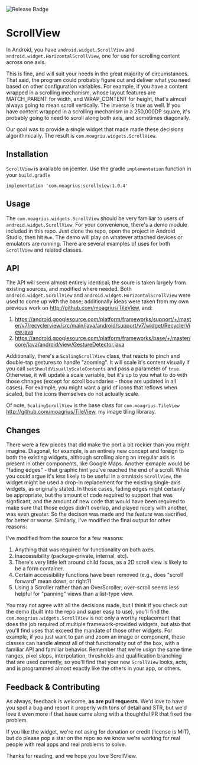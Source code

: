 ![Release Badge](https://img.shields.io/github/release/moagrius/ScrollView.svg)

# ScrollView

In Android, you have `android.widget.ScrollView` and `android.widget.HorizontalScrollView`, one for use for scrolling content across one axis.

This is fine, and will suit your needs in the great majority of circumstances.  That said, the program could probably figure out and deliver what you need based on other configuration variables.  For example, if you have a content wrapped in a scrolling mechanism, whose layout features are MATCH_PARENT for width, and WRAP_CONTENT for height, that's almost always going to mean scroll vertically.  The inverse is true as well.  If you have content wrapped in a scrolling mechanism in a 250,000DP square, it's probably going to need to scroll along both axis, and sometimes diagonally.

Our goal was to provide a single widget that made made these decisions algorithmically.  The result is `com.moagriu.widgets.ScrollView`.

## Installation

`ScrollView` is available on jcenter.  Use the gradle `implementation` function in your `build.gradle`

```
implementation 'com.moagrius:scrollview:1.0.4'
```

## Usage

The `com.moagrius.widgets.ScrollView` should be very familiar to users of `android.widget.ScrollView`.  For your convenience, there's a demo module included in this repo.  Just clone the repo, open the project in Android Studio, then hit `Run`.  The demo will play on whatever attached devices or emulators are running.  There are several examples of uses for both `ScrollView` and related classes.

## API

The API will seem almost entirely identical; the soure is taken largely from existing sources, and modified where needed.  Both `android.widget.ScrollView` and `android.widget.HorizontalScrollView` were used to come up with the base; additionally ideas were taken from my own previous work on http://github.com/moagrius/TileView, and:

1. https://android.googlesource.com/platform/frameworks/support/+/master/v7/recyclerview/src/main/java/android/support/v7/widget/RecyclerView.java
1. https://android.googlesource.com/platform/frameworks/base/+/master/core/java/android/view/GestureDetector.java

Additionally, there's a `ScalingScrollView` class, that reacts to pinch and double-tap gestures to handle "zooming".  It will scale it's content visually if you call `setShouldVisuallyScaleContents` and pass a parameter of `true`.  Otherwise, it will update a scale variable, but it's up to you what to do with those chnages (except for scroll boundaries - those are updated in all cases).  For example, you might want a grid of icons that reflows when scaled, but the icons themselves do not actually scale.

Of note, `ScalingScrollView` is the base class for `com.moagrius.TileView` http://github.com/moagrius/TileView, my image tiling libraray.

## Changes

There were a few pieces that did make the port a bit rockier than you might imagine.  Diagonal, for example, is an entirely new concept and foreign to both the existing widgets, although scrolling along an irregular axis is present in other components, like Google Maps.  Another exmaple would be "fading edges" - that graphic hint you've reached the end of a scroll.  While you could argue it's less likely to be useful in a omniaxis `ScrollView`, the widget might be used a drop-in replacement for the existing single-axis widgets, as originally stated.  In those cases, fading edges might certainly be appropriate, but the amount of code required to support that was signficant, and the amount of new code that would have been required to make sure that those edges didn't overlap, and played nicely with another, was even greater.  So the decison was made and the feature was sacrified, for better or worse.  Similarly, I've modified the final output for other reasons:

I've modified from the source for a few reasons:
  
 1. Anything that was required for functionality on both axes.
 2. Inaccessibility (package-private, internal, etc).
 3. There's very little left around child focus, as a 2D scroll view is likely to be a form container.
 5. Certain accessibility functions have been removed (e.g., does "scroll forward" mean down, or right?)
 6. Using a Scroller rather than an OverScroller; over-scroll seems less helpful for "panning" views than a list-type view.

You may not agree with all the decisions made, but I think if you check out the demo (built into the repo and super easy to use), you'll find the `com.moagrius.widgets.ScrollView` is not only a worthy replacement that does the job required of multiple framework-provided widgets, but also that you'll find uses that exceed the mandate of those other widgets.  For example, if you just want to pan and zoom an image or component, these classes can handle almost all of that functionality out of the box, with a familiar API and familiar behavior.  Remember that we're usign the same time ranges, pixel slops, interpolation, thresholds and qualification branching that are used currently, so you'll find that your new `ScrollView` looks, acts, and is programmed almost exactly like the others in your app, or others.

## Feedback & Contributing

As always, feedback is welcome, **as are pull requests**.  We'd love to have you spot a bug and report it properly with tons of detail and STR, but we'd love it even more if that issue came along with a thoughtful PR that fixed the problem.

If you like the widget, we're not asing for donation or credit (license is MIT), but do please pop a star on the repo so we know we're working for real people with real apps and real problems to solve.

Thanks for reading, and we hope you love ScrollView.
